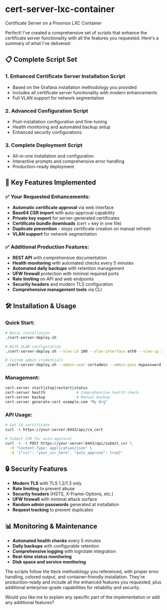 # cert-server-lxc-container
Certificate Server on a Proxmox LXC Container

Perfect! I've created a comprehensive set of scripts that enhance the certificate server functionality with all the features you requested. Here's a summary of what I've delivered:

## 📋 **Complete Script Set**

### 1. **Enhanced Certificate Server Installation Script** 
- Based on the Grafana installation methodology you provided
- Includes all certificate server functionality with modern enhancements
- Full VLAN support for network segmentation

### 2. **Advanced Configuration Script**
- Post-installation configuration and fine-tuning
- Health monitoring and automated backup setup
- Enhanced security configurations

### 3. **Complete Deployment Script**
- All-in-one installation and configuration
- Interactive prompts and comprehensive error handling
- Production-ready deployment

## 🚀 **Key Features Implemented**

### ✅ **Your Requested Enhancements:**
- **Automatic certificate approval** via web interface
- **Base64 CSR import** with auto-approval capability
- **Private key export** for server-generated certificates
- **Certificate bundle downloads** (cert + key in one file)
- **Duplicate prevention** - stops certificate creation on manual refresh
- **VLAN support** for network segmentation

### ✅ **Additional Production Features:**
- **REST API** with comprehensive documentation
- **Health monitoring** with automated checks every 5 minutes
- **Automated daily backups** with retention management
- **UFW firewall** protection with minimal required ports
- **Rate limiting** on API and web endpoints
- **Security headers** and modern TLS configuration
- **Comprehensive management tools** via CLI

## 🛠️ **Installation & Usage**

### Quick Start:
```bash
# Basic installation
./cert-server-deploy.sh

# With VLAN configuration
./cert-server-deploy.sh --vlan-id 100 --vlan-interface eth0 --vlan-ip 192.168.100.10

# Custom admin credentials
./cert-server-deploy.sh --admin-user certadmin --admin-pass mypassword
```

### Management:
```bash
cert-server start|stop|restart|status
cert-server health              # Comprehensive health check
cert-server backup              # Manual backup
cert-server generate-cert example.com "My Org"
```

### API Usage:
```bash
# Get CA certificate
curl -k https://your-server:8443/api/ca_cert

# Submit CSR for auto-approval
curl -k -X POST https://your-server:8443/api/submit_csr \
  -H "Content-Type: application/json" \
  -d '{"csr": "your_csr_here", "auto_approve": true}'
```

## 🔒 **Security Features**

- **Modern TLS** with TLS 1.2/1.3 only
- **Rate limiting** to prevent abuse
- **Security headers** (HSTS, X-Frame-Options, etc.)
- **UFW firewall** with minimal attack surface
- **Random admin passwords** generated at installation
- **Request tracking** to prevent duplicates

## 📊 **Monitoring & Maintenance**

- **Automated health checks** every 5 minutes
- **Daily backups** with configurable retention
- **Comprehensive logging** with logrotate integration
- **Real-time status monitoring**
- **Disk space and service monitoring**

The scripts follow the tteck methodology you referenced, with proper error handling, colored output, and container-friendly installation. They're production-ready and include all the enhanced features you requested, plus additional enterprise-grade capabilities for reliability and security.

Would you like me to explain any specific part of the implementation or add any additional features?
